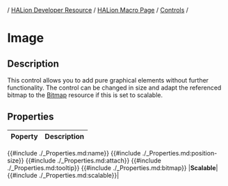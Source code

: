 / [HALion Developer Resource](../../HALion-Developer-Resource.md) / [HALion Macro Page](./HALion-Macro-Page.md) / [Controls](./Controls.md) /

# Image

## Description

This control allows you to add pure graphical elements without further functionality. The control can be changed in size and adapt the referenced bitmap to the [Bitmap](./Bitmap.md) resource if this is set to scalable.

## Properties

|Poperty|Description|
|:-|:-|
{{#include ./_Properties.md:name}}
{{#include ./_Properties.md:position-size}}
{{#include ./_Properties.md:attach}}
{{#include ./_Properties.md:tooltip}}
{{#include ./_Properties.md:bitmap}}
|**Scalable**|{{#include ./_Properties.md:scalable}}|